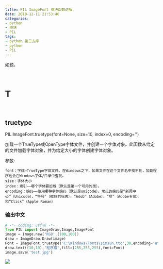 ```yaml
---
title: PIL ImageFont 模块函数讲解
date: 2018-12-11 21:53:40
categories:
- python
- 模块
- PIL
tags:
- python 第三方库
- python
- PIL
---
```

如题。

<!-- more -->

<br/>

# T

<br/>

## truetype

PIL.ImageFont.truetype(font=None, size=10, index=0, encoding='')

加载一个TrueType或OpenType字体文件，并创建一个字体对象。此函数从给定的文件加载字体对象，并为给定大小的字体创建字体对象。

参数:

	font：字体–TrueType字体文件。在Windows之下，如果文件在这个文件名中找不到，加载程序也会在Windows字体/目录中查找。
	size：字体大小
	index：索引——哪个字体要加载（默认是第一个可用的面）。
	encoding：编码——使用哪种字体编码（默认是unicode）。常见的编码是“新闻中心”（Unicode），“符号”（微软的标志），“Adob”（Adobe），“项”（Adobe专家），和“Click”（Apple Roman）
	
### 输出中文

```python
# -*- coding: utf-8 -*-
from PIL import ImageDraw,Image,ImageFont
image = Image.new('RGB',(100,100))
draw = ImageDraw.Draw(image)
Font = ImageFont.truetype('C:\Windows\Fonts\simsun.ttc',30,encoding='utf-8')
draw.text((10,10),'程序猿',fill=(255,255,255),font=Font)
image.save('test.jpg')
```
![](/images/python/35_0.jpg)

